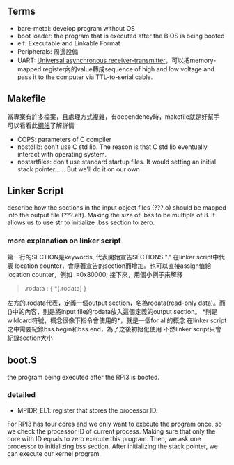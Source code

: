 ## Terms
* bare-metal: develop program without OS
* boot loader: the program that is executed after the BIOS is being booted
* elf: Executable and Linkable Format 
* Peripherals: 周邊設備
* UART: [Universal asynchronous receiver-transmitter](https://en.wikipedia.org/wiki/Universal_asynchronous_receiver-transmitter)，可以把memory-mapped register內的value轉成sequence of high and low voltage and pass it to the computer via TTL-to-serial cable.

## Makefile
當專案有許多檔案，且處理方式複雜，有dependency時，makefile就是好幫手
可以看看此[網站](https://bit.ly/3sOqwON)了解詳情
* COPS: parameters of C compiler
* nostdlib: don't use C std lib. The reason is that C std lib eventually interact with operating system.
* nostartfiles: don't use standard startup files. It would setting an initial stack pointer...... But we'll do it on our own

## Linker Script
describe how the sections in the input object files (???.o) should be mapped into the output file (???.elf). 
Making the size of .bss to be multiple of 8. It allows us to use str to initialize .bss section to zero.

### more explanation on linker script
第一行的SECTION是keywords, 代表開始宣告SECTIONS
"." 在linker script中代表 location counter，會隨著宣告的section而增加。也可以直接assign值給location counter，例如 .=0x80000;
接下來，用個小例子來解釋
>   .rodata : { *(.rodata) }

左方的.rodata代表，定義一個output section，名為rodata(read-only data)。而{}中的內容，則是將input file的rodata放入這個定義的output section。
\*則是wildcard符號，概念很像下指令會使用的\*，就是一個for all的概念
在linker script之中需要紀錄bss.begin和bss.end，為了之後初始化使用
不然linker script只會紀錄section大小

## boot.S
the program being executed after the RPI3 is booted.

### detailed 
* MPIDR_EL1: register that stores the processor ID.

For RPI3 has four cores and we only want to execute the program once, so we check the processor ID of current process. Making sure that only the core with ID equals to zero execute this program.
Then, we ask one processor to initializing bss section.
After initializing the stack pointer, we can execute our kernel program.